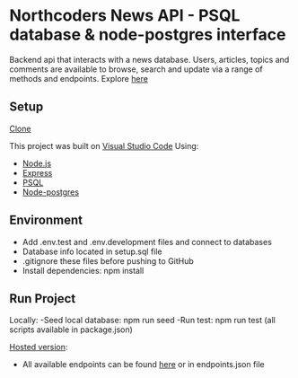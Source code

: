 # Northcoders News API - PSQL database & node-postgres interface

Backend api that interacts with a news database. Users, articles, topics and comments are available to browse, search and update via a range of methods and endpoints. Explore [here](https://news-api-9mot.onrender.com/api/articles)

## Setup

[Clone](https://github.com/lalauo/news-api.git)

This project was built on [Visual Studio Code](https://code.visualstudio.com/download)
Using:

- [Node.js](https://nodejs.org/en/download)
- [Express](https://expressjs.com/en/starter/installing.html)
- [PSQL](https://www.postgresql.org/download/)
- [Node-postgres](https://node-postgres.com/)

## Environment

- Add .env.test and .env.development files and connect to databases
- Database info located in setup.sql file
- .gitignore these files before pushing to GitHub
- Install dependencies: npm install

## Run Project

Locally:
-Seed local database: npm run seed
-Run test: npm run test
(all scripts available in package.json)

[Hosted version](https://news-api-9mot.onrender.com):
- All available endpoints can be found [here](https://news-api-9mot.onrender.com/api) or in endpoints.json file
